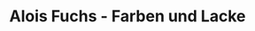 ---
title: "Alois Fuchs - Farben und Lacke"
url: /traismauer/alois-fuchs-farben-und-lacke/
shop: Baumarkt
---